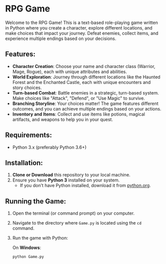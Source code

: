 # RPG Game

Welcome to the RPG Game! This is a text-based role-playing game written in Python where you create a character, explore different locations, and make choices that impact your journey. Defeat enemies, collect items, and experience multiple endings based on your decisions.

## Features:
- **Character Creation**: Choose your name and character class (Warrior, Mage, Rogue), each with unique attributes and abilities.
- **World Exploration**: Journey through different locations like the Haunted Forest and the Enchanted Castle, each with unique encounters and story choices.
- **Turn-based Combat**: Battle enemies in a strategic, turn-based system. Make choices like "Attack", "Defend", or "Use Magic" to survive.
- **Branching Storyline**: Your choices matter! The game features different outcomes, and you can achieve multiple endings based on your actions.
- **Inventory and Items**: Collect and use items like potions, magical artifacts, and weapons to help you in your quest.
  
## Requirements:
- Python 3.x (preferably Python 3.6+)

## Installation:

1. **Clone or Download** this repository to your local machine.
2. Ensure you have **Python 3** installed on your system.
   - If you don't have Python installed, download it from [python.org](https://www.python.org/downloads/).

## Running the Game:

1. Open the terminal (or command prompt) on your computer.
2. Navigate to the directory where `Game.py` is located using the `cd` command.
3. Run the game with Python:

   On **Windows**:
   ```bash
   python Game.py
